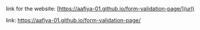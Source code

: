 link for the website: [https://aafiya-01.github.io/form-validation-page/](url)

link: https://aafiya-01.github.io/form-validation-page/
